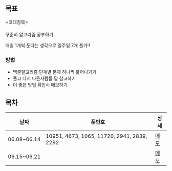 ## 목표
⭐️코테정복⭐️

꾸준히 알고리즘 공부하기

매일 1개씩 푼다는 생각으로 일주일 7개 풀기‼️

### 방법

* 백준알고리즘 단계별 문제 하나씩 풀어나가기
* 풀고 나서 다른사람들 답 참고하기
* 더 좋은 방법 확인시 메모하기

## 목차

| 날짜 | 푼번호 | 상세 |
|----|----|----|
|06.08~06.14|10951, 4673, 1065, 11720, 2941, 2839, 2292|[메모](./ReadMeList/202006080614.md)|
|06.15~06.21||[메모](./ReadMeList/202006150621.md)|


